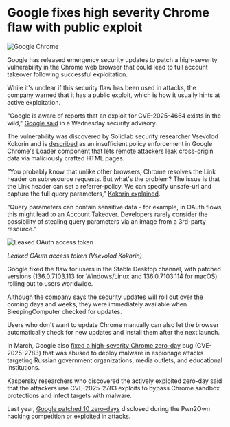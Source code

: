 # Google fixes high severity Chrome flaw with public exploit

![Google Chrome](https://www.bleepstatic.com/content/hl-images/2023/11/28/Google_Chrome.jpg)

Google has released emergency security updates to patch a high-severity vulnerability in the Chrome web browser that could lead to full account takeover following successful exploitation.

While it's unclear if this security flaw has been used in attacks, the company warned that it has a public exploit, which is how it usually hints at active exploitation.

"Google is aware of reports that an exploit for CVE-2025-4664 exists in the wild," [Google said](https://chromereleases.googleblog.com/2025/05/stable-channel-update-for-desktop%5F14.html) in a Wednesday security advisory.

The vulnerability was discovered by Solidlab security researcher Vsevolod Kokorin and is [described](https://nvd.nist.gov/vuln/detail/CVE-2025-4664) as an insufficient policy enforcement in Google Chrome's Loader component that lets remote attackers leak cross-origin data via maliciously crafted HTML pages.

"You probably know that unlike other browsers, Chrome resolves the Link header on subresource requests. But what's the problem? The issue is that the Link header can set a referrer-policy. We can specify unsafe-url and capture the full query parameters," [Kokorin explained](https://x.com/slonser%5F/status/1919439384811626706).

"Query parameters can contain sensitive data - for example, in OAuth flows, this might lead to an Account Takeover. Developers rarely consider the possibility of stealing query parameters via an image from a 3rd-party resource."

![Leaked OAuth access token ](https://www.bleepstatic.com/images/news/u/1109292/2025/Leaked%20OAuth%20access%20token%20.jpg)

_Leaked OAuth access token (Vsevolod Kokorin)_

​Google fixed the flaw for users in the Stable Desktop channel, with patched versions (136.0.7103.113 for Windows/Linux and 136.0.7103.114 for macOS) rolling out to users worldwide.

Although the company says the security updates will roll out over the coming days and weeks, they were immediately available when BleepingComputer checked for updates.

Users who don't want to update Chrome manually can also let the browser automatically check for new updates and install them after the next launch.

In March, ​Google also [fixed a high-severity Chrome zero-day](https://www.bleepingcomputer.com/news/security/google-fixes-chrome-zero-day-exploited-in-espionage-campaign/) bug (CVE-2025-2783) that was abused to deploy malware in espionage attacks targeting Russian government organizations, media outlets, and educational institutions.

Kaspersky researchers who discovered the actively exploited zero-day said that the attackers use CVE-2025-2783 exploits to bypass Chrome sandbox protections and infect targets with malware.

Last year, [Google patched 10 zero-days](https://www.bleepingcomputer.com/news/security/google-tags-a-tenth-chrome-zero-day-as-exploited-this-year/) disclosed during the Pwn2Own hacking competition or exploited in attacks.